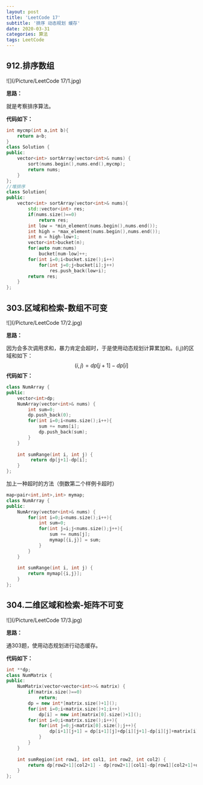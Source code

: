 ```yaml
---
layout: post
title: 'LeetCode 17'
subtitle: '排序 动态规划 缓存'
date: 2020-03-31
categories: 算法
tags: LeetCode
---
```


## 912.排序数组

![](/Picture/LeetCode 17/1.jpg)

**思路：**

就是考察排序算法。

**代码如下：**

```cpp
int mycmp(int a,int b){
	return a<b;
}
class Solution {
public:
    vector<int> sortArray(vector<int>& nums) {
        sort(nums.begin(),nums.end(),mycmp);
        return nums;
    }
};
//堆排序
class Solution{
public:
	vector<int> sortArray(vector<int>& nums){
		std::vector<int> res;
		if(nums.size()==0)
			return res;
		int low = *min_element(nums.begin(),nums.end());
		int high = *max_element(nums.begin(),nums.end());
		int n = high-low+1;
		vector<int>bucket(n);
		for(auto num:nums)
			bucket[num-low]++;
		for(int i=0;i<bucket.size();i++)
			for(int j=0;j<bucket[i];j++)
				res.push_back(low+i);
		return res;
	}
};
```

## 303.区域和检索-数组不可变

![](/Picture/LeetCode 17/2.jpg)

**思路：**

因为会多次调用求和，暴力肯定会超时，于是使用动态规划计算累加和。(i,j)的区域和如下：
$$
							(i,j) = dp[j+1]-dp[i]
$$
**代码如下：**

```cpp
class NumArray {
public:
    vector<int>dp;
    NumArray(vector<int>& nums) {
    	int sum=0;
        dp.push_back(0);
    	for(int i=0;i<nums.size();i++){
            sum += nums[i];
    		dp.push_back(sum);
    	}
    }
    
    int sumRange(int i, int j) {
    	 return dp[j+1]-dp[i];
    }
};
```

加上一种超时的方法（倒数第二个样例卡超时）

```cpp
map<pair<int,int>,int> mymap;
class NumArray {
public:
    NumArray(vector<int>& nums) {
    	for(int i=0;i<nums.size();i++){
    		int sum=0;
    		for(int j=i;j<nums.size();j++){
    			sum += nums[j];
    			mymap[{i,j}] = sum;
    		}
    	}
    }
    
    int sumRange(int i, int j) {
    	return mymap[{i,j}];
    }
};
```

## 304.二维区域和检索-矩阵不可变

![](/Picture/LeetCode 17/3.jpg)

**思路：**

通303题，使用动态规划进行动态缓存。

**代码如下：**

```cpp
int **dp;
class NumMatrix {
public:
    NumMatrix(vector<vector<int>>& matrix) {
        if(matrix.size()==0)
            return;
    	dp = new int*[matrix.size()+1]();
        for(int i=0;i<matrix.size()+1;i++)
            dp[i] = new int[matrix[0].size()+1]();
    	for(int i=0;i<matrix.size();i++){
    		for(int j=0;j<matrix[0].size();j++){
    			dp[i+1][j+1] = dp[i+1][j]+dp[i][j+1]-dp[i][j]+matrix[i][j];
    		}
    	}
    }
    
    int sumRegion(int row1, int col1, int row2, int col2) {
    	return dp[row2+1][col2+1] - dp[row2+1][col1]-dp[row1][col2+1]+dp[row1][col1];
    }
};
```

